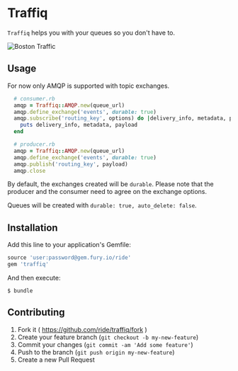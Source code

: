 # Traffiq

`Traffiq` helps you with your queues so you don't have to.

![Boston Traffic](http://statescoop.com/wp-content/uploads/2014/04/boston-traffic.jpg)

## Usage

For now only AMQP is supported with topic exchanges.

```ruby
  # consumer.rb
  amqp = Traffiq::AMQP.new(queue_url)
  amqp.define_exchange('events', durable: true)
  amqp.subscribe('routing_key', options) do |delivery_info, metadata, payload| 
    puts delivery_info, metadata, payload
  end

  # producer.rb
  amqp = Traffiq::AMQP.new(queue_url)
  amqp.define_exchange('events', durable: true)
  amqp.publish('routing_key', payload)
  amqp.close
```

By default, the exchanges created will be `durable`. Please note that the
producer and the consumer need to agree on the exchange options.

Queues will be created with `durable: true, auto_delete: false`.

## Installation

Add this line to your application's Gemfile:

```ruby
source 'user:password@gem.fury.io/ride'
gem 'traffiq'
```

And then execute:

    $ bundle

## Contributing

1. Fork it ( https://github.com/ride/traffiq/fork )
2. Create your feature branch (`git checkout -b my-new-feature`)
3. Commit your changes (`git commit -am 'Add some feature'`)
4. Push to the branch (`git push origin my-new-feature`)
5. Create a new Pull Request
